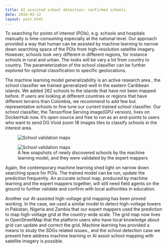 ```yaml
---
title: AI assisted school detection: confirmed schools
date: 2019-03-12
layout: post.html
---
```

To searching for points of interest (POIs), e.g. schools and hospitals manually is time-consuming especially at the national level. Our approach provided a way that human can be assisted by machine learning to narrow down searching space of the POIs from high-resolution satellite imagery. However, schools look very different in different regions, for instance schools in rural and urban. The looks will be vary a lot from country to country. The parameterization of the school classifier can be further explored for optimal classification to specific geolocations.

The machine learning model generalizability is an active research area , the school classifier we trained generalized-well in the eastern Caribbean islands. We added 262 schools to the islands that have not been mapped before. If users are looking at different countries or regions that have different terrains than Colombia, we recommend to add few but representative schools to fine tune our current trained school classifier.  Our school classifier, the Tensorflow Serving image(GPU version), lives on DockerHub now. It’s open-source and free to run as an end-points to users who want to send DG Vivid zoom 18 images tiles to classify schools in the interest area.


<figure class="align-center">
	<img src="/assets/graphics/content/results/schools_result0.png" alt="School validation maps" />
	<figcaption> </figcaption>
</figure>
<figure class="align-center">
	<img src="/assets/graphics/content/results/schools_result1.png" alt="School validation maps" />
	<figcaption> A few snapshots of newly discovered schools by the machine learning model, and they were validated by the expert mappers</figcaption>
</figure>


Again, the contemporary machine learning shed light on narrow down searching space for POIs. The trained model can be run, update the prediction frequently. An accurate school map, produced by machine learning and the expert mappers together, will still need field agents on the ground to further validate and confirm with local authorities in education.

Another our AI-assisted high-voltage grid mapping has been proved working. In the case, we used a similar model to detect high-voltage towers in Pakistan, Nigeria and Zambia that our expert mappers used the prediction to map high-voltage grid at the country-wide scale. The grid map now lives in OpenStreetMap that the platform users who have local knowledge about grid can update and correct the grid. Machine learning has provided a means to study the SDGs related issues., and the school detection case we present here address machine learning or AI assist school mapping with satellite imagery is possible.
